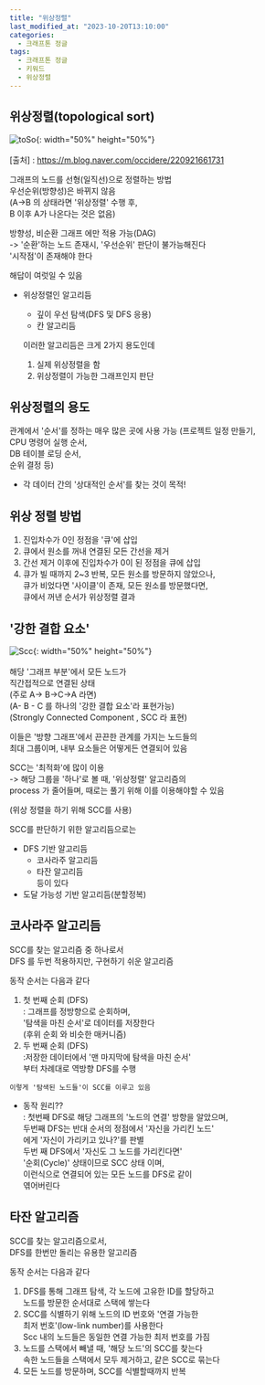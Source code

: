 ```yaml
---
title: "위상정렬"
last_modified_at: "2023-10-20T13:10:00"
categories:
  - 크래프톤 정글
tags:
  - 크래프톤 정글
  - 키워드
  - 위상정렬
---
```


## 위상정렬(topological sort)
  ![toSo](https://user-images.githubusercontent.com/43630972/276819512-ba54f9ea-ab4c-456c-acc2-b73b4782c1df.jpg){: width="50%" height="50%"}<br><br>
  [출처] : <https://m.blog.naver.com/occidere/220921661731>

  그래프의 노드를 선형(일직선)으로 정렬하는 방법<br>
  우선순위(방향성)은 바뀌지 않음<br>
  (A->B 의 상태라면 '위상정렬' 수행 후,<br>
  B 이후 A가 나온다는 것은 없음)<br>

  방향성, 비순환 그래프 에만 적용 가능(DAG)<br>
  -> '순환'하는 노드 존재시, '우선순위' 판단이 불가능해진다<br>
  '시작점'이 존재해야 한다<br>

  해답이 여럿일 수 있음<br>

* 위상정렬인 알고리듬
  - 깊이 우선 탐색(DFS 및 DFS 응용)
  - 칸 알고리듬<br>
  
  이러한 알고리듬은 크게 2가지 용도인데<br>
  1. 실제 위상정렬을 함
  2. 위상정렬이 가능한 그래프인지 판단

## 위상정렬의 용도
  관계에서 '순서'를 정하는 매우 많은 곳에 사용 가능
  (프로젝트 일정 만들기,<br>
  CPU 명령어 실행 순서,<br>
  DB 테이블 로딩 순서,<br>
  순위 결정 등)

  * 각 데이터 간의 '상대적인 순서'를 찾는 것이 목적!

## 위상 정렬 방법
  1. 진입차수가 0인 정점을 '큐'에 삽입
  2. 큐에서 원소를 꺼내 연결된 모든 간선을 제거
  3. 간선 제거 이후에 진입차수가 0이 된 정점을 큐에 삽입
  4. 큐가 빌 때까지 2~3 반복, 모든 원소를 방문하지 않았으나,<br>큐가 비었다면 '사이클'이 존재, 모든 원소를 방문했다면,<br>큐에서 꺼낸 순서가 위상정렬 결과

## '강한 결합 요소'
![Scc](https://user-images.githubusercontent.com/43630972/276852494-040531de-6255-4896-a410-fb35385764cd.png){: width="50%" height="50%"}<br><br>
  해당 '그래프 부분'에서 모든 노드가<br>
  직간접적으로 연결된 상태<br>
  (주로 A-> B->C->A 라면)<br>
  (A- B - C 를 하나의 '강한 결합 요소'라 표현가능)<br>
  (Strongly Connected Component , SCC 라 표현)

  이들은 '방향 그래프'에서 끈끈한 관계를 가지는 노드들의<br>
  최대 그룹이며, 내부 요소들은 어떻게든 연결되어 있음<br>

  SCC는 '최적화'에 많이 이용<br>
  -> 해당 그룹을 '하나'로 볼 때, '위상정렬' 알고리즘의<br>
  process 가 줄어들며, 때로는 풀기 위해 이를 이용해야할 수 있음<br>

  (위상 정렬을 하기 위해 SCC를 사용)

  SCC를 판단하기 위한 알고리듬으로는<br>
  * DFS 기반 알고리듬
    * 코사라주 알고리듬
    * 타잔 알고리듬<br>
    등이 있다
  * 도달 가능성 기반 알고리듬(분할정복)

## 코사라주 알고리듬
  SCC를 찾는 알고리즘 중 하나로서<br>
  DFS 를 두번 적용하지만, 구현하기 쉬운 알고리즘<br>

  동작 순서는 다음과 같다<br>
  1. 첫 번째 순회 (DFS)<br>
      : 그래프를 정방향으로 순회하며,<br>
      '탐색을 마친 순서'로 데이터를 저장한다<br>
      (후위 순회 와 비슷한 매커니즘)
  2. 두 번째 순회 (DFS)<br>
      :저장한 데이터에서 '맨 마지막에 탐색을 마친 순서'<br>
       부터 차례대로 역방향 DFS를 수행<br>

    이렇게 '탐색된 노드들'이 SCC를 이루고 있음

  * 동작 원리??<br>
   : 
   첫번째 DFS로 해당 그래프의 '노드의 연결' 방향을 알았으며,<br>
   두번째 DFS는 반대 순서의 정점에서 '자신을 가리킨 노드'<br> 에게 '자신이 가리키고 있나?'를 판별<br>
    두번 째 DFS에서 '자신도 그 노드를 가리킨다면'<br>
    '순회(Cycle)' 상태이므로 SCC 상태 이며,<br>
    이런식으로 연결되어 있는 모든 노드를 DFS로 같이<br>
    엮어버린다<br>

## 타잔 알고리즘
  SCC를 찾는 알고리즘으로서,<br>
  DFS를 한번만 돌리는 유용한 알고리즘<br>

  동작 순서는 다음과 같다<br>
  1. DFS를 통해 그래프 탐색, 각 노드에 고유한 ID를 할당하고<br>
  노드를 방문한 순서대로 스택에 쌓는다
  2. SCC를 식별하기 위해 노드의 ID 번호와 '연결 가능한<br>
  최저 번호'(low-link number)를 사용한다<br>
  Scc 내의 노드들은 동일한 연결 가능한 최저 번호를 가짐
  3. 노드를 스택에서 빼낼 때, '해당 노드'의 SCC를 찾는다<br>
  속한 노드들을 스택에서 모두 제거하고, 같은 SCC로 묶는다<br>
  4. 모든 노드를 방문하며, SCC를 식별할때까지 반복
